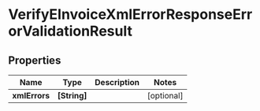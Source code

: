 # VerifyEInvoiceXmlErrorResponseErrorValidationResult

## Properties

Name | Type | Description | Notes
------------ | ------------- | ------------- | -------------
**xmlErrors** | **[String]** |  | [optional] 


